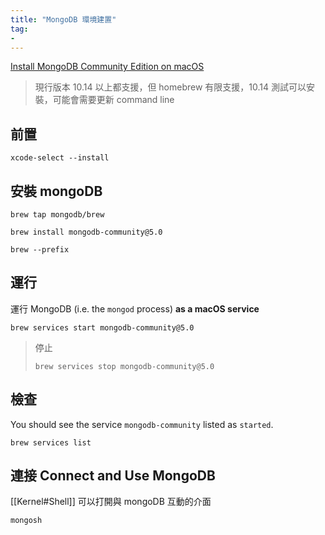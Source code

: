 ```yaml
---
title: "MongoDB 環境建置"
tag: 
- 
---
```

[Install MongoDB Community Edition on macOS](https://docs.mongodb.com/manual/tutorial/install-mongodb-on-os-x/)

> 現行版本 10.14 以上都支援，但 homebrew 有限支援，10.14 測試可以安裝，可能會需要更新 command line

## 前置
```shell
xcode-select --install
```
## 安裝 mongoDB
```shell
brew tap mongodb/brew
```
```shell
brew install mongodb-community@5.0
```
```shell
brew --prefix
```

## 運行
運行 MongoDB (i.e. the `mongod` process) **as a macOS service**
```shell
brew services start mongodb-community@5.0
```

> 停止
> ```
> brew services stop mongodb-community@5.0
> ```

## 檢查
You should see the service `mongodb-community` listed as `started`.
```shell
brew services list
```

## 連接 Connect and Use MongoDB
[[Kernel#Shell]] 可以打開與 mongoDB 互動的介面
```shell
mongosh
```